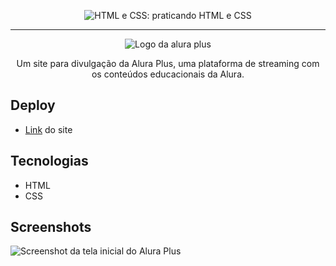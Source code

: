 <p align="center"> <img src="https://imgur.com/BASzVop.png" alt="HTML e CSS: praticando HTML e CSS"> </p>

<hr>

<p align="center"> <img src="https://github.com/MonicaHillman/aluraplus/blob/aula04/img/Logo.png?raw=true" alt="Logo da alura plus"> </p>
<p align="center">Um site para divulgação da Alura Plus, uma plataforma de streaming com os conteúdos educacionais da Alura.</p>

## Deploy 
* [Link](https://alura-plus-lzdavic.vercel.app) do site

## Tecnologias
* HTML
* CSS

## Screenshots
![Screenshot da tela inicial do Alura Plus](https://imgur.com/nKUf7MK.png)
